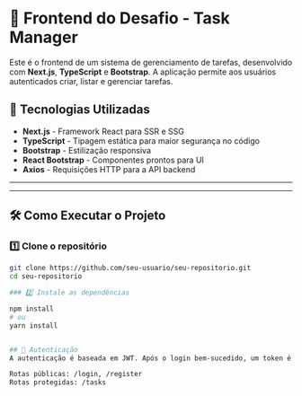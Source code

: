 # 🚀 Frontend do Desafio - Task Manager

Este é o frontend de um sistema de gerenciamento de tarefas, desenvolvido com **Next.js**, **TypeScript** e **Bootstrap**. A aplicação permite aos usuários autenticados criar, listar e gerenciar tarefas.

## 📌 Tecnologias Utilizadas

- **Next.js** - Framework React para SSR e SSG
- **TypeScript** - Tipagem estática para maior segurança no código
- **Bootstrap** - Estilização responsiva
- **React Bootstrap** - Componentes prontos para UI
- **Axios** - Requisições HTTP para a API backend

---

---

## 🛠️ Como Executar o Projeto

### 1️⃣ Clone o repositório
```sh
git clone https://github.com/seu-usuario/seu-repositorio.git
cd seu-repositorio

### 2️⃣ Instale as dependências

npm install
# ou
yarn install


## 🔐 Autenticação
A autenticação é baseada em JWT. Após o login bem-sucedido, um token é armazenado no localStorage, permitindo acesso às rotas protegidas.

Rotas públicas: /login, /register
Rotas protegidas: /tasks

